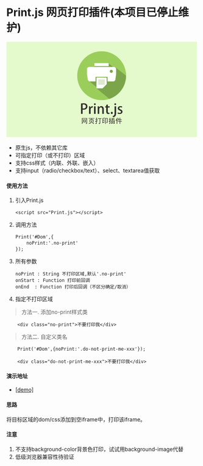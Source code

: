 # Print.js 网页打印插件(本项目已停止维护)
![print.jpg][1]

 - 原生js，不依赖其它库 
 - 可指定打印（或不打印）区域
 - 支持css样式（内联、外联、嵌入）
 - 支持input（radio/checkbox/text）、select、textarea值获取

#### 使用方法
 1. 引入Print.js
 
		<script src="Print.js"></script>

 2. 调用方法
 

		Print('#Dom',{
			noPrint:'.no-print'
		});
		
 3. 所有参数
 
		noPrint : String 不打印区域,默认'.no-print'
		onStart : Function 打印前回调
		onEnd  : Function 打印后回调（不区分确定/取消）

 4. 指定不打印区域

> 方法一. 添加no-print样式类

		<div class="no-print">不要打印我</div>

> 方法二. 自定义类名

		Print('#Dom',{noPrint:'.do-not-print-me-xxx'});
		
		<div class="do-not-print-me-xxx">不要打印我</div>
		


#### 演示地址
 - [[demo]][2]

#### 思路
 将目标区域的dom/css添加到空iframe中，打印该iframe。


#### 注意
 1. 不支持background-color背景色打印，试试用background-image代替
 2. 低级浏览器兼容性待验证

  [1]: files/print.jpg
  [2]: http://denghao.me/demo/2017/Print.js/index.html
